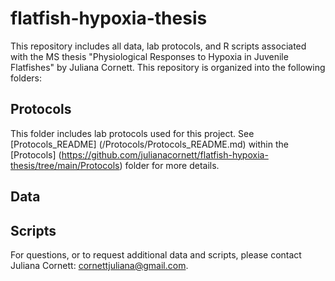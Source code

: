 # flatfish-hypoxia-thesis
This repository includes all data, lab protocols, and R scripts associated with the MS thesis "Physiological Responses to Hypoxia in Juvenile Flatfishes" by Juliana Cornett. This repository is organized into the following folders:

## Protocols

This folder includes lab protocols used for this project. See [Protocols_README] (/Protocols/Protocols_README.md) within the [Protocols] (https://github.com/julianacornett/flatfish-hypoxia-thesis/tree/main/Protocols) folder for more details. 

## Data

## Scripts

For questions, or to request additional data and scripts, please contact Juliana Cornett: cornettjuliana@gmail.com.
